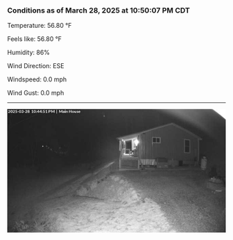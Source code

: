 ### Conditions as of March 28, 2025 at 10:50:07 PM CDT 

Temperature: 56.80 &deg;F

Feels like: 56.80 &deg;F

Humidity: 86%

Wind Direction: ESE

Windspeed: 0.0 mph

Wind Gust: 0.0 mph

---

<img src="./images/latest.jpeg"/>

